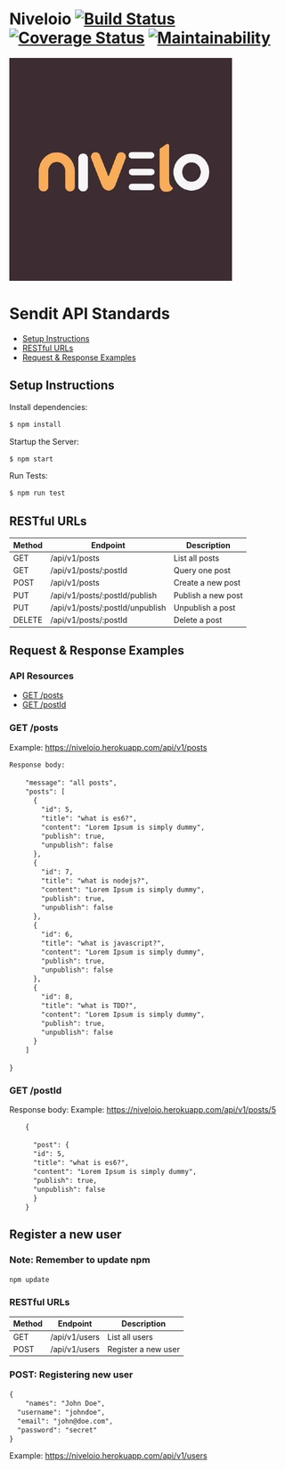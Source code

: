 # Niveloio [![Build Status](https://travis-ci.com/niveloio/niveloio.svg?branch=develop)](https://travis-ci.com/niveloio/niveloio) [![Coverage Status](https://coveralls.io/repos/github/niveloio/niveloio/badge.svg?branch=develop&kill-cache=1)](https://coveralls.io/github/niveloio/niveloio?branch=develop) [![Maintainability](https://api.codeclimate.com/v1/badges/57a880b0b1fbcf7dc89e/maintainability)](https://codeclimate.com/github/niveloio/niveloio/maintainability)

![](./logo.jpg)

# Sendit API Standards

- [Setup Instructions](#instructions)
- [RESTful URLs](#restful-urls)
- [Request & Response Examples](#request--response-examples)

## Setup Instructions

Install dependencies:

```sh
$ npm install
```

Startup the Server:

```sh
$ npm start
```

Run Tests:

```sh
$ npm run test
```

## RESTful URLs

| Method | Endpoint                        | Description        |
| ------ | ------------------------------- | ------------------ |
| GET    | /api/v1/posts                   | List all posts     |
| GET    | /api/v1/posts/:postId           | Query one post     |
| POST   | /api/v1/posts                   | Create a new post  |
| PUT    | /api/v1/posts/:postId/publish   | Publish a new post |
| PUT    | /api/v1/posts/:postId/unpublish | Unpublish a post   |
| DELETE | /api/v1/posts/:postId           | Delete a post      |

## Request & Response Examples

### API Resources

- [GET /posts](#get-posts)
- [GET /postId](#get-onepost)

### GET /posts

Example: https://niveloio.herokuapp.com/api/v1/posts
```
Response body:

    "message": "all posts",
    "posts": [
      {
        "id": 5,
        "title": "what is es6?",
        "content": "Lorem Ipsum is simply dummy",
        "publish": true,
        "unpublish": false
      },
      {
        "id": 7,
        "title": "what is nodejs?",
        "content": "Lorem Ipsum is simply dummy",
        "publish": true,
        "unpublish": false
      },
      {
        "id": 6,
        "title": "what is javascript?",
        "content": "Lorem Ipsum is simply dummy",
        "publish": true,
        "unpublish": false
      },
      {
        "id": 8,
        "title": "what is TDD?",
        "content": "Lorem Ipsum is simply dummy",
        "publish": true,
        "unpublish": false
      }
    ]

}
```

### GET /postId

Response body:
Example: https://niveloio.herokuapp.com/api/v1/posts/5
```
    {

      "post": {
      "id": 5,
      "title": "what is es6?",
      "content": "Lorem Ipsum is simply dummy",
      "publish": true,
      "unpublish": false
      }
    }
```

## Register a new user

### Note: Remember to update npm 

```
npm update
```

### RESTful URLs

| Method | Endpoint                        | Description        |
| ------ | ------------------------------- | ------------------ |
| GET    | /api/v1/users                   | List all users     |
| POST   | /api/v1/users                   | Register a new user  |

### POST: Registering new user

```
{
	"names": "John Doe",
  "username": "johndoe",
  "email": "john@doe.com",
  "password": "secret"
}
```

Example: https://niveloio.herokuapp.com/api/v1/users